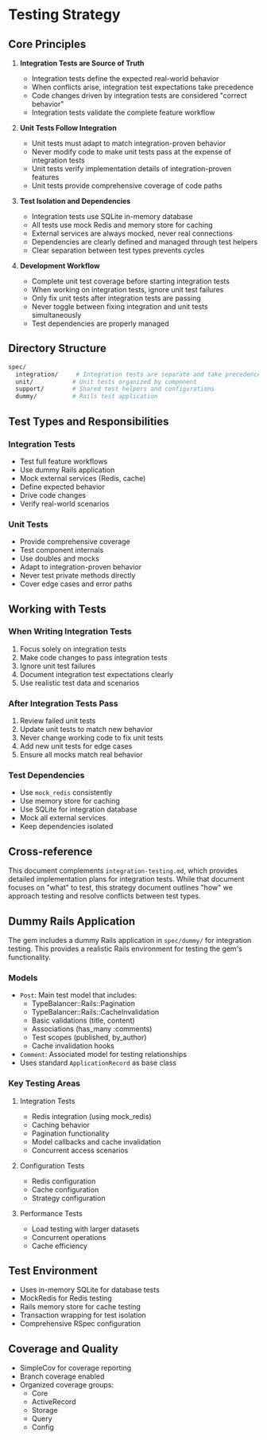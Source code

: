 # Testing Strategy

## Core Principles

1. **Integration Tests are Source of Truth**
   - Integration tests define the expected real-world behavior
   - When conflicts arise, integration test expectations take precedence
   - Code changes driven by integration tests are considered "correct behavior"
   - Integration tests validate the complete feature workflow

2. **Unit Tests Follow Integration**
   - Unit tests must adapt to match integration-proven behavior
   - Never modify code to make unit tests pass at the expense of integration tests
   - Unit tests verify implementation details of integration-proven features
   - Unit tests provide comprehensive coverage of code paths

3. **Test Isolation and Dependencies**
   - Integration tests use SQLite in-memory database
   - All tests use mock Redis and memory store for caching
   - External services are always mocked, never real connections
   - Dependencies are clearly defined and managed through test helpers
   - Clear separation between test types prevents cycles

4. **Development Workflow**
   - Complete unit test coverage before starting integration tests
   - When working on integration tests, ignore unit test failures
   - Only fix unit tests after integration tests are passing
   - Never toggle between fixing integration and unit tests simultaneously
   - Test dependencies are properly managed

## Directory Structure
```ruby
spec/
  integration/     # Integration tests are separate and take precedence
  unit/           # Unit tests organized by component
  support/        # Shared test helpers and configurations
  dummy/          # Rails test application
```

## Test Types and Responsibilities

### Integration Tests
- Test full feature workflows
- Use dummy Rails application
- Mock external services (Redis, cache)
- Define expected behavior
- Drive code changes
- Verify real-world scenarios

### Unit Tests
- Provide comprehensive coverage
- Test component internals
- Use doubles and mocks
- Adapt to integration-proven behavior
- Never test private methods directly
- Cover edge cases and error paths

## Working with Tests

### When Writing Integration Tests
1. Focus solely on integration tests
2. Make code changes to pass integration tests
3. Ignore unit test failures
4. Document integration test expectations clearly
5. Use realistic test data and scenarios

### After Integration Tests Pass
1. Review failed unit tests
2. Update unit tests to match new behavior
3. Never change working code to fix unit tests
4. Add new unit tests for edge cases
5. Ensure all mocks match real behavior

### Test Dependencies
- Use `mock_redis` consistently
- Use memory store for caching
- Use SQLite for integration database
- Mock all external services
- Keep dependencies isolated

## Cross-reference
This document complements `integration-testing.md`, which provides detailed implementation plans for integration tests. While that document focuses on "what" to test, this strategy document outlines "how" we approach testing and resolve conflicts between test types.

## Dummy Rails Application

The gem includes a dummy Rails application in `spec/dummy/` for integration testing. This provides a realistic Rails environment for testing the gem's functionality.

### Models
- `Post`: Main test model that includes:
  - TypeBalancer::Rails::Pagination
  - TypeBalancer::Rails::CacheInvalidation
  - Basic validations (title, content)
  - Associations (has_many :comments)
  - Test scopes (published, by_author)
  - Cache invalidation hooks
- `Comment`: Associated model for testing relationships
- Uses standard `ApplicationRecord` as base class

### Key Testing Areas
1. Integration Tests
   - Redis integration (using mock_redis)
   - Caching behavior
   - Pagination functionality
   - Model callbacks and cache invalidation
   - Concurrent access scenarios

2. Configuration Tests
   - Redis configuration
   - Cache configuration
   - Strategy configuration

3. Performance Tests
   - Load testing with larger datasets
   - Concurrent operations
   - Cache efficiency

## Test Environment

- Uses in-memory SQLite for database tests
- MockRedis for Redis testing
- Rails memory store for cache testing
- Transaction wrapping for test isolation
- Comprehensive RSpec configuration

## Coverage and Quality

- SimpleCov for coverage reporting
- Branch coverage enabled
- Organized coverage groups:
  - Core
  - ActiveRecord
  - Storage
  - Query
  - Config 